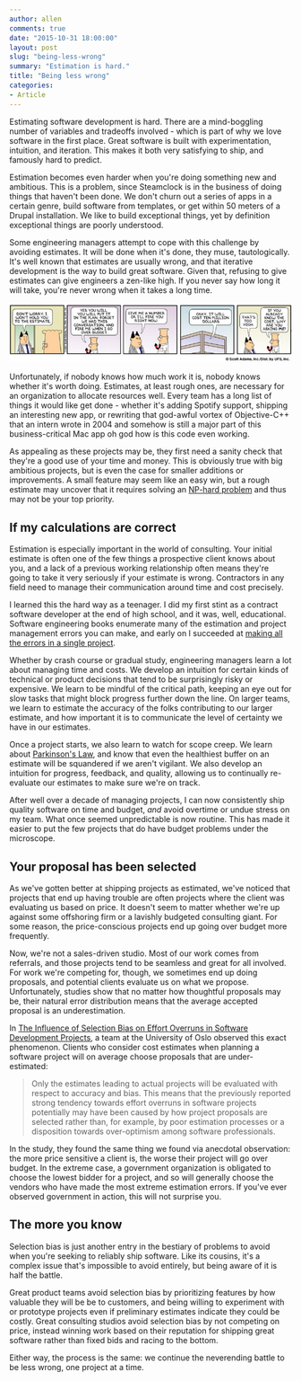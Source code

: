 ```yaml
---
author: allen
comments: true
date: "2015-10-31 18:00:00"
layout: post
slug: "being-less-wrong"
summary: "Estimation is hard."
title: "Being less wrong"
categories:
- Article
---
```


Estimating software development is hard. There are a mind-boggling number of variables and tradeoffs involved - which is part of why we love software in the first place. Great software is built with experimentation, intuition, and iteration. This makes it both very satisfying to ship, and famously hard to predict.

Estimation becomes even harder when you're doing something new and ambitious. This is a problem, since Steamclock is in the business of doing things that haven't been done. We don't churn out a series of apps in a certain genre, build software from templates, or get within 50 meters of a Drupal installation. We like to build exceptional things, yet by definition exceptional things are poorly understood.

Some engineering managers attempt to cope with this challenge by avoiding estimates. It will be done when it's done, they muse, tautologically. It's well known that estimates are usually wrong, and that iterative development is the way to build great software. Given that, refusing to give estimates can give engineers a zen-like high. If you never say how long it will take, you're never wrong when it takes a long time.

<img src='/images/2015/over-budget.jpg'>

Unfortunately, if nobody knows how much work it is, nobody knows whether it's worth doing. Estimates, at least rough ones, are necessary for an organization to allocate resources well. Every team has a long list of things it would like get done - whether it's adding Spotify support, shipping an interesting new app, or rewriting that god-awful vortex of Objective-C++ that an intern wrote in 2004 and somehow is still a major part of this business-critical Mac app oh god how is this code even working.

As appealing as these projects may be, they first need a sanity check that they're a good use of your time and money. This is obviously true with big ambitious projects, but is even the case for smaller additions or improvements. A small feature may seem like an easy win, but a rough estimate may uncover that it requires solving an [NP-hard problem](https://en.wikipedia.org/wiki/NP-hardness) and thus may not be your top priority.

## If my calculations are correct

Estimation is especially important in the world of consulting. Your initial estimate is often one of the few things a prospective client knows about you, and a lack of a previous working relationship often means they're going to take it very seriously if your estimate is wrong. Contractors in any field need to manage their communication around time and cost precisely.

I learned this the hard way as a teenager. I did my first stint as a contract software developer at the end of high school, and it was, well, educational. Software engineering books enumerate many of the estimation and project management errors you can make, and early on I succeeded at [making all the errors in a single project](http://www.allenpike.com/2009/the-california-guys/).

Whether by crash course or gradual study, engineering managers learn a lot about managing time and costs. We develop an intuition for certain kinds of technical or product decisions that tend to be surprisingly risky or expensive. We learn to be mindful of the critical path, keeping an eye out for slow tasks that might block progress further down the line. On larger teams, we learn to estimate the accuracy of the folks contributing to our larger estimate, and how important it is to communicate the level of certainty we have in our estimates.

Once a project starts, we also learn to watch for scope creep. We learn about [Parkinson's Law](https://en.wikipedia.org/wiki/Parkinson%27s_law), and know that even the healthiest buffer on an estimate will be squandered if we aren't vigilant. We also develop an intuition for progress, feedback, and quality, allowing us to continually re-evaluate our estimates to make sure we're on track.

After well over a decade of managing projects, I can now consistently ship quality software on time and budget, *and* avoid overtime or undue stress on my team. What once seemed unpredictable is now routine. This has made it easier to put the few projects that do have budget problems under the microscope.

## Your proposal has been selected

As we've gotten better at shipping projects as estimated, we've noticed that projects that end up having trouble are often projects where the client was evaluating us based on price. It doesn't seem to matter whether we're up against some offshoring firm or a lavishly budgeted consulting giant. For some reason, the price-conscious projects end up going over budget more frequently.

Now, we're not a sales-driven studio. Most of our work comes from referrals, and those projects tend to be seamless and great for all involved. For work we're competing for, though, we sometimes end up doing proposals, and potential clients evaluate us on what we propose. Unfortunately, studies show that no matter how thoughtful proposals may be, their natural error distribution means that the average accepted proposal is an underestimation.

In [The Influence of Selection Bias on Effort Overruns in Software Development Projects](http://www.sciencedirect.com/science/article/pii/S0950584913000633), a team at the University of Oslo observed this exact phenomenon. Clients who consider cost estimates when planning a software project will on average choose proposals that are under-estimated:

> Only the estimates leading to actual projects will be evaluated with respect to accuracy and bias. This means that the previously reported strong tendency towards effort overruns in software projects potentially may have been caused by how project proposals are selected rather than, for example, by poor estimation processes or a disposition towards over-optimism among software professionals.

In the study, they found the same thing we found via anecdotal observation: the more price sensitive a client is, the worse their project will go over budget. In the extreme case, a government organization  is obligated to choose the lowest bidder for a project, and so will generally choose the vendors who have made the most extreme estimation errors. If you've ever observed government in action, this will not surprise you.

## The more you know

Selection bias is just another entry in the bestiary of problems to avoid when you're seeking to reliably ship software. Like its cousins, it's a complex issue that's impossible to avoid entirely, but being aware of it is half the battle.

Great product teams avoid selection bias by prioritizing features by how valuable they will be be to customers, and being willing to experiment with or prototype projects even if preliminary estimates indicate they could be costly. Great consulting studios avoid selection bias by not competing on price, instead winning work based on their reputation for shipping great software rather than fixed bids and racing to the bottom.

Either way, the process is the same: we continue the neverending battle to be less wrong, one project at a time.